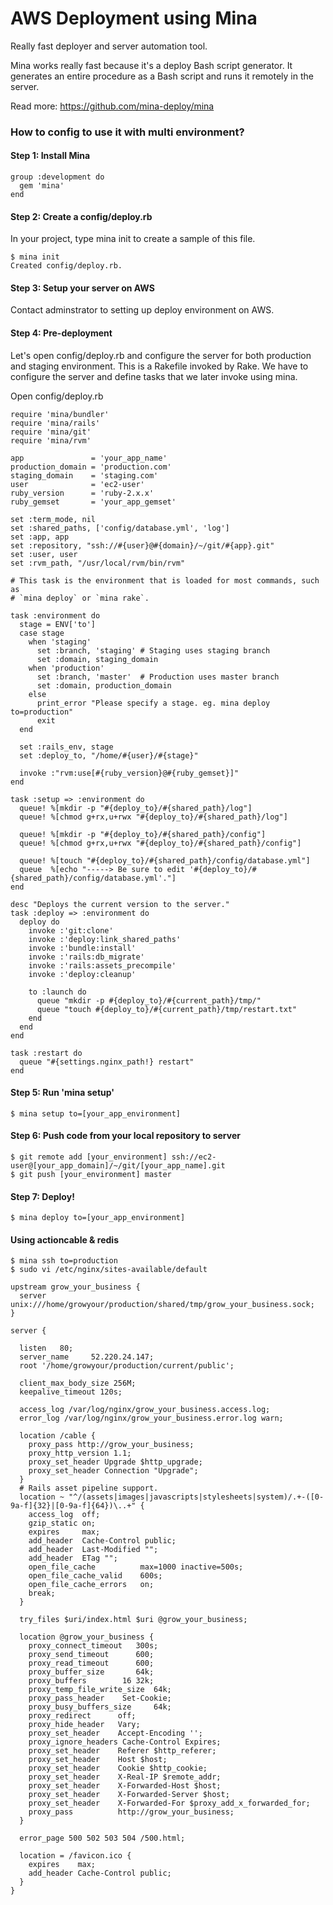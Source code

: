# AWS Deployment using Mina

Really fast deployer and server automation tool.

Mina works really fast because it's a deploy Bash script generator. It generates an entire procedure as a Bash script and runs it remotely in the server.

Read more: https://github.com/mina-deploy/mina

### How to config to use it with multi environment?

#### Step 1: Install Mina

```
group :development do
  gem 'mina'
end
```

#### Step 2: Create a config/deploy.rb

In your project, type mina init to create a sample of this file.

```
$ mina init
Created config/deploy.rb.
```

#### Step 3: Setup your server on AWS

Contact adminstrator to setting up deploy environment on AWS.

#### Step 4: Pre-deployment

Let's open config/deploy.rb and configure the server for both production and staging environment. This is a Rakefile invoked by Rake. We have to configure the server and define tasks that we later invoke using mina.

Open config/deploy.rb

```
require 'mina/bundler'
require 'mina/rails'
require 'mina/git'
require 'mina/rvm'

app               = 'your_app_name'
production_domain = 'production.com'
staging_domain    = 'staging.com'
user              = 'ec2-user'
ruby_version      = 'ruby-2.x.x'
ruby_gemset       = 'your_app_gemset'

set :term_mode, nil
set :shared_paths, ['config/database.yml', 'log']
set :app, app
set :repository, "ssh://#{user}@#{domain}/~/git/#{app}.git"
set :user, user
set :rvm_path, "/usr/local/rvm/bin/rvm"

# This task is the environment that is loaded for most commands, such as
# `mina deploy` or `mina rake`.

task :environment do
  stage = ENV['to']
  case stage
    when 'staging'
      set :branch, 'staging' # Staging uses staging branch
      set :domain, staging_domain
    when 'production'
      set :branch, 'master'  # Production uses master branch
      set :domain, production_domain
    else
      print_error "Please specify a stage. eg. mina deploy to=production"
      exit
  end

  set :rails_env, stage
  set :deploy_to, "/home/#{user}/#{stage}"

  invoke :"rvm:use[#{ruby_version}@#{ruby_gemset}]"
end

task :setup => :environment do
  queue! %[mkdir -p "#{deploy_to}/#{shared_path}/log"]
  queue! %[chmod g+rx,u+rwx "#{deploy_to}/#{shared_path}/log"]

  queue! %[mkdir -p "#{deploy_to}/#{shared_path}/config"]
  queue! %[chmod g+rx,u+rwx "#{deploy_to}/#{shared_path}/config"]

  queue! %[touch "#{deploy_to}/#{shared_path}/config/database.yml"]
  queue  %[echo "-----> Be sure to edit '#{deploy_to}/#{shared_path}/config/database.yml'."]
end

desc "Deploys the current version to the server."
task :deploy => :environment do
  deploy do
    invoke :'git:clone'
    invoke :'deploy:link_shared_paths'
    invoke :'bundle:install'
    invoke :'rails:db_migrate'
    invoke :'rails:assets_precompile'
    invoke :'deploy:cleanup'

    to :launch do
      queue "mkdir -p #{deploy_to}/#{current_path}/tmp/"
      queue "touch #{deploy_to}/#{current_path}/tmp/restart.txt"
    end
  end
end

task :restart do
  queue "#{settings.nginx_path!} restart"
end
```

#### Step 5: Run 'mina setup'

```
$ mina setup to=[your_app_environment]
```

#### Step 6: Push code from your local repository to server

```
$ git remote add [your_environment] ssh://ec2-user@[your_app_domain]/~/git/[your_app_name].git
$ git push [your_environment] master
```

#### Step 7: Deploy!

```
$ mina deploy to=[your_app_environment]
```

#### Using actioncable & redis

```
$ mina ssh to=production
$ sudo vi /etc/nginx/sites-available/default
```

```
upstream grow_your_business {
  server unix:///home/growyour/production/shared/tmp/grow_your_business.sock;
}

server {

  listen   80;
  server_name     52.220.24.147;
  root '/home/growyour/production/current/public';

  client_max_body_size 256M;
  keepalive_timeout 120s;

  access_log /var/log/nginx/grow_your_business.access.log;
  error_log /var/log/nginx/grow_your_business.error.log warn;

  location /cable {
    proxy_pass http://grow_your_business;
    proxy_http_version 1.1;
    proxy_set_header Upgrade $http_upgrade;
    proxy_set_header Connection "Upgrade";
  }
  # Rails asset pipeline support.
  location ~ "^/(assets|images|javascripts|stylesheets|system)/.+-([0-9a-f]{32}|[0-9a-f]{64})\..+" {
    access_log  off;
    gzip_static on;
    expires     max;
    add_header  Cache-Control public;
    add_header  Last-Modified "";
    add_header  ETag "";
    open_file_cache          max=1000 inactive=500s;
    open_file_cache_valid    600s;
    open_file_cache_errors   on;
    break;
  }

  try_files $uri/index.html $uri @grow_your_business;

  location @grow_your_business {
    proxy_connect_timeout   300s;
    proxy_send_timeout      600;
    proxy_read_timeout      600;
    proxy_buffer_size       64k;
    proxy_buffers        16 32k;
    proxy_temp_file_write_size  64k;
    proxy_pass_header    Set-Cookie;
    proxy_busy_buffers_size     64k;
    proxy_redirect      off;
    proxy_hide_header   Vary;
    proxy_set_header    Accept-Encoding '';
    proxy_ignore_headers Cache-Control Expires;
    proxy_set_header    Referer $http_referer;
    proxy_set_header    Host $host;
    proxy_set_header    Cookie $http_cookie;
    proxy_set_header    X-Real-IP $remote_addr;
    proxy_set_header    X-Forwarded-Host $host;
    proxy_set_header    X-Forwarded-Server $host;
    proxy_set_header    X-Forwarded-For $proxy_add_x_forwarded_for;
    proxy_pass          http://grow_your_business;
  }

  error_page 500 502 503 504 /500.html;

  location = /favicon.ico {
    expires    max;
    add_header Cache-Control public;
  }
}
```